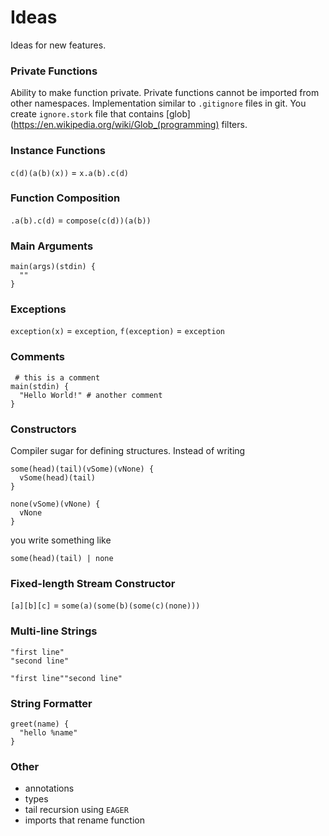 # Ideas #

Ideas for new features.

### Private Functions ###

Ability to make function private. Private functions cannot be imported from other namespaces. Implementation similar to `.gitignore` files in git. You create `ignore.stork` file that contains [glob](https://en.wikipedia.org/wiki/Glob_(programming) filters.

### Instance Functions ###

`c(d)(a(b)(x))` = `x.a(b).c(d)`

### Function Composition ###

`.a(b).c(d)` = `compose(c(d))(a(b))`

### Main Arguments ###

    main(args)(stdin) {
      ""
    }

### Exceptions ###

`exception(x)` = `exception`, `f(exception)` = `exception`

### Comments ###

     # this is a comment
    main(stdin) {
      "Hello World!" # another comment
    }

### Constructors ###

Compiler sugar for defining structures. Instead of writing

    some(head)(tail)(vSome)(vNone) {
      vSome(head)(tail)
    }

    none(vSome)(vNone) {
      vNone
    }

you write something like

    some(head)(tail) | none

### Fixed-length Stream Constructor ###

`[a][b][c]` = `some(a)(some(b)(some(c)(none)))`

### Multi-line Strings ###

    "first line"
    "second line"

    "first line""second line"

### String Formatter ###

    greet(name) {
      "hello %name"
    }

### Other ###

   - annotations
   - types
   - tail recursion using `EAGER`
   - imports that rename function
